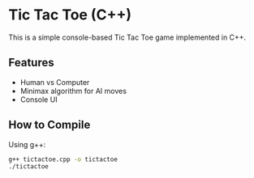 # Tic Tac Toe (C++)

This is a simple console-based Tic Tac Toe game implemented in C++.

## Features

- Human vs Computer
- Minimax algorithm for AI moves
- Console UI

## How to Compile

Using g++:
```bash
g++ tictactoe.cpp -o tictactoe
./tictactoe
